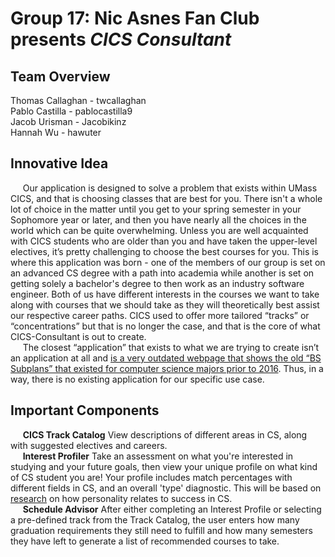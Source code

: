 # Group 17: Nic Asnes Fan Club presents *CICS Consultant*

## Team Overview
Thomas Callaghan - twcallaghan <br>
Pablo Castilla - pablocastilla9 <br>
Jacob Urisman - Jacobikinz <br>
Hannah Wu - hawuter <br>

## Innovative Idea
&nbsp;&nbsp;&nbsp;&nbsp; Our application is designed to solve a problem that exists within UMass CICS, and that is choosing classes that are best for you. There isn't a whole lot of choice in the matter until you get to your spring semester in your Sophomore year or later, and then you have nearly all the choices in the world which can be quite overwhelming. Unless you are well acquainted with CICS students who are older than you and have taken the upper-level electives, it’s pretty challenging to choose the best courses for you. This is where this application was born - one of the members of our group is set on an advanced CS degree with a path into academia while another is set on getting solely a bachelor's degree to then work as an industry software engineer. Both of us have different interests in the courses we want to take along with courses that we should take as they will theoretically best assist our respective career paths. CICS used to offer more tailored “tracks” or “concentrations” but that is no longer the case, and that is the core of what CICS-Consultant is out to create. <br>
&nbsp;&nbsp;&nbsp;&nbsp; The closest “application” that exists to what we are trying to create isn’t an application at all and [is a very outdated webpage that shows the old “BS Subplans” that existed for computer science majors prior to 2016](https://www.cics.umass.edu/ugrad-education/concentrations). Thus, in a way, there is no existing application for our specific use case.


## Important Components
&nbsp;&nbsp;&nbsp;&nbsp; **CICS Track Catalog** View descriptions of different areas in CS, along with suggested electives and careers.<br>
&nbsp;&nbsp;&nbsp;&nbsp; **Interest Profiler** Take an assessment on what you're interested in studying and your future goals, then view your unique profile on what kind of CS student you are! Your profile includes match percentages with different fields in CS, and an overall 'type' diagnostic. This will be based on [research](https://www.ijitee.org/wp-content/uploads/papers/v8i12/J97550881019.pdf) on how personality relates to success in CS.<br>
&nbsp;&nbsp;&nbsp;&nbsp; **Schedule Advisor** After either completing an Interest Profile or selecting a pre-defined track from the Track Catalog, the user enters how many graduation requirements they still need to fulfill and how many semesters they have left to generate a list of recommended courses to take.<br>
